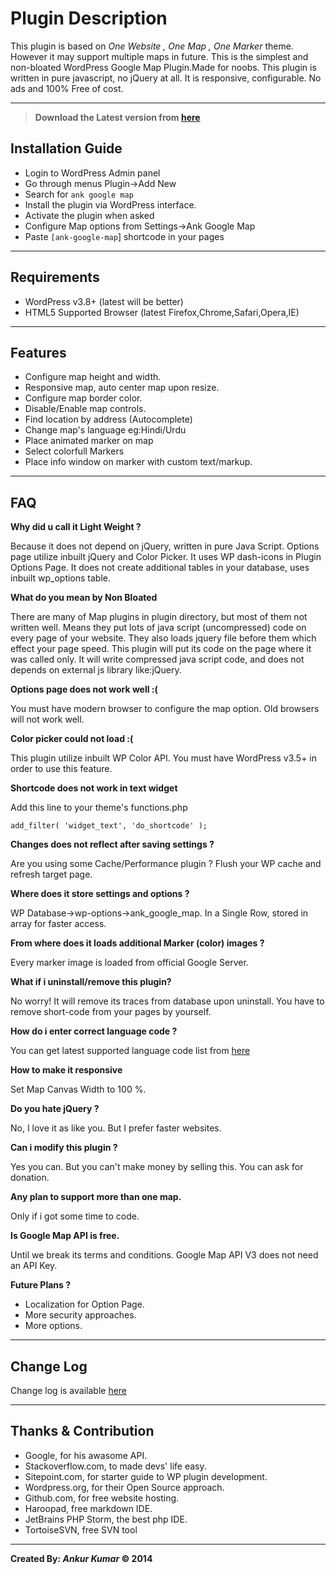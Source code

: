 
# Plugin Description
This plugin is based on *One Website , One Map , One Marker* theme.
However it may support multiple maps in future.
This is the simplest and non-bloated WordPress Google Map Plugin.Made for noobs.
This plugin is written in pure javascript, no jQuery at all. It is responsive, configurable. No ads and 100% Free of cost.

- - -



>**Download the Latest version from [here](https://wordpress.org/plugins/ank-google-map)**



## Installation Guide
- Login to WordPress Admin panel
- Go through menus Plugin->Add New
- Search for `ank google map`
- Install the plugin via WordPress interface.
- Activate the plugin when asked
- Configure Map options from Settings->Ank Google Map
- Paste `[ank-google-map`] shortcode in your pages

- - -
## Requirements
- WordPress v3.8+ (latest will be better)
- HTML5 Supported Browser (latest Firefox,Chrome,Safari,Opera,IE)

- - -



## Features
- Configure map height and width.
- Responsive map, auto center map upon resize.
- Configure map border color.
- Disable/Enable map controls.
- Find location by address (Autocomplete)
- Change map's language eg:Hindi/Urdu
- Place animated marker on map
- Select colorfull Markers
- Place info window on marker with custom text/markup.

- - -


## FAQ

**Why did u call it Light Weight ?**

Because it does not depend on jQuery, written in pure Java Script.
Options page utilize inbuilt jQuery and Color Picker.
It uses WP dash-icons in Plugin Options Page.
It does not create additional tables in your database, uses inbuilt wp_options table.

**What do you mean by Non Bloated**

There are many of Map plugins in plugin directory, but most of them not written well.
Means they put lots of java script (uncompressed) code on every page of your website.
They also loads jquery file before them which effect your page speed.
This plugin will put its code on the page where it was called only.
It will write compressed java script code, and does not depends on external js library like:jQuery.


**Options page does not work well :(**

You must have modern browser to configure the map option.
Old browsers will not work well.

**Color picker could not load :(**

This plugin utilize inbuilt WP Color API.
You must have WordPress v3.5+ in order to use this feature.

**Shortcode does not work in text widget**

Add this line to your theme's functions.php

`add_filter( 'widget_text', 'do_shortcode' );`

**Changes does not reflect after saving settings ?**

Are you using some Cache/Performance plugin ? Flush your WP cache and refresh target page.

**Where does it store settings and options ?**

WP Database->wp-options->ank_google_map.
In a Single Row, stored in array for faster access.

**From where does it loads additional Marker (color) images ?**

Every marker image is loaded from official Google Server.

**What if i uninstall/remove this plugin?**

No worry! It will remove its traces from database upon uninstall.
You have to remove short-code from your pages by yourself.

**How do i enter correct language code ?**

You can get latest supported language code list from [here](https://spreadsheets.google.com/pub?key=p9pdwsai2hDMsLkXsoM05KQ&gid=1)



**How to make it responsive**

Set Map Canvas Width to 100 %.


**Do you hate jQuery ?**

No, I love it as like you. But I prefer faster websites.

**Can i modify this plugin ?**

Yes you can. But you can't make money by selling this. You can ask for donation.

**Any plan to support more than one map.**

Only if i got some time to code.

**Is Google Map API is free.**

Until we break its terms and conditions.
Google Map API V3 does not need an API Key.

**Future Plans ?**

* Localization for Option Page.
* More security approaches.
* More options.

- - -
## Change Log
Change log is available [here](https://wordpress.org/plugins/ank-google-map/changelog/)

- - -

## Thanks & Contribution
- Google, for his awasome API.
- Stackoverflow.com, to made devs' life easy.
- Sitepoint.com, for starter guide to WP plugin development.
- Wordpress.org, for their Open Source approach.
- Github.com, for free website hosting.
- Haroopad, free markdown IDE.
- JetBrains PHP Storm, the best php IDE.
- TortoiseSVN, free SVN tool

-----


**Created By: *Ankur Kumar* &copy; 2014**
